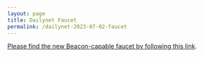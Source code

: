 ```yaml
---
layout: page
title: Dailynet Faucet
permalink: /dailynet-2023-07-02-faucet
---
```


[Please find the new Beacon-capable faucet by following this link](https://faucet.dailynet-2023-07-02.teztnets.xyz).

